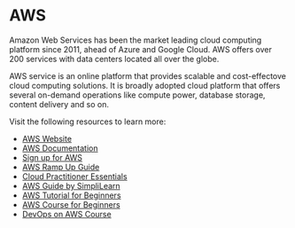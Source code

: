 # AWS

Amazon Web Services has been the market leading cloud computing platform since 2011, ahead of Azure and Google Cloud. AWS offers over 200 services with data centers located all over the globe.

AWS service is an online platform that provides scalable and cost-effectove cloud computing solutions. It is broadly adopted cloud platform that offers several on-demand operations like compute power, database storage, content delivery and so on.

Visit the following resources to learn more:

- [AWS Website](https://aws.amazon.com/)
- [AWS Documentation](https://docs.aws.amazon.com/)
- [Sign up for AWS](https://portal.aws.amazon.com/billing/signup)
- [AWS Ramp Up Guide](https://d1.awsstatic.com/training-and-certification/ramp-up_guides/Ramp-Up_Guide_CloudPractitioner.pdf)
- [Cloud Practitioner Essentials](https://explore.skillbuilder.aws/learn/course/external/view/elearning/134/aws-cloud-practitioner-essentials)
- [AWS Guide by SimpliLearn](https://www.simplilearn.com/tutorials/aws-tutorial/what-is-aws)
- [AWS Tutorial for Beginners](https://www.youtube.com/watch?v=k1RI5locZE4&t=129s)
- [AWS Course for Beginners](https://www.coursera.org/learn/aws-cloud-technical-essentials?specialization=aws-devops)
- [DevOps on AWS Course ](https://www.coursera.org/specializations/aws-devops?#courses)
